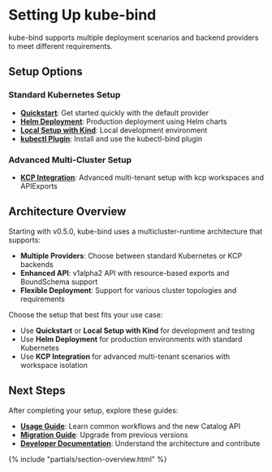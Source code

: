 # Setting Up kube-bind

kube-bind supports multiple deployment scenarios and backend providers to meet different requirements.

## Setup Options

### Standard Kubernetes Setup

- **[Quickstart](quickstart.md)**: Get started quickly with the default provider
- **[Helm Deployment](helm.md)**: Production deployment using Helm charts
- **[Local Setup with Kind](local-setup-with-kind.md)**: Local development environment
- **[kubectl Plugin](kubectl-plugin.md)**: Install and use the kubectl-bind plugin

### Advanced Multi-Cluster Setup

- **[KCP Integration](kcp-setup.md)**: Advanced multi-tenant setup with kcp workspaces and APIExports

## Architecture Overview

Starting with v0.5.0, kube-bind uses a multicluster-runtime architecture that supports:

- **Multiple Providers**: Choose between standard Kubernetes or KCP backends
- **Enhanced API**: v1alpha2 API with resource-based exports and BoundSchema support
- **Flexible Deployment**: Support for various cluster topologies and requirements

Choose the setup that best fits your use case:

- Use **Quickstart** or **Local Setup with Kind** for development and testing
- Use **Helm Deployment** for production environments with standard Kubernetes
- Use **KCP Integration** for advanced multi-tenant scenarios with workspace isolation

## Next Steps

After completing your setup, explore these guides:

- **[Usage Guide](../usage/index.md)**: Learn common workflows and the new Catalog API
- **[Migration Guide](../usage/migration.md)**: Upgrade from previous versions
- **[Developer Documentation](../developers/index.md)**: Understand the architecture and contribute

{% include "partials/section-overview.html" %}
